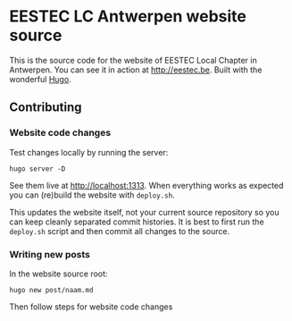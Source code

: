 # EESTEC LC Antwerpen website source

This is the source code for the website of EESTEC Local Chapter in Antwerpen.
You can see it in action at <http://eestec.be>.
Built with the wonderful [Hugo](http://gohugo.io/).

## Contributing
### Website code changes
Test changes locally by running the server:

    hugo server -D

See them live at <http://localhost:1313>.
When everything works as expected you can (re)build the website with `deploy.sh`.

This updates the website itself, not your current source repository so you can keep
cleanly separated commit histories.
It is best to first run the `deploy.sh` script and then commit all changes to
the source.

### Writing new posts
In the website source root:

    hugo new post/naam.md

Then follow steps for website code changes
